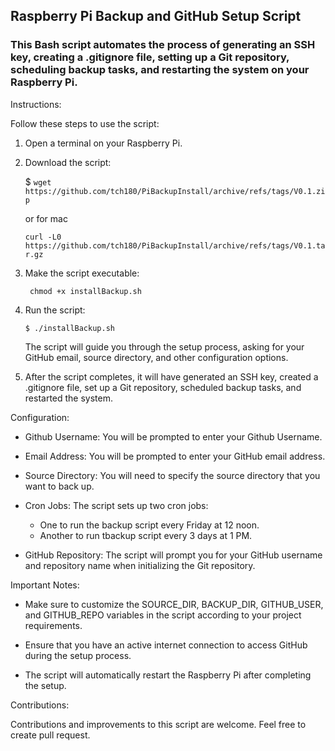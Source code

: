 ## Raspberry Pi Backup and GitHub Setup Script

### This Bash script automates the process of generating an SSH key, creating a .gitignore file, setting up a Git repository, scheduling backup tasks, and restarting the system on your Raspberry Pi.

Instructions:

Follow these steps to use the script:

1. Open a terminal on your Raspberry Pi.

2. Download the script:

   $ ```wget https://github.com/tch180/PiBackupInstall/archive/refs/tags/V0.1.zip```

   or for mac 
   
   ```curl -L0 https://github.com/tch180/PiBackupInstall/archive/refs/tags/V0.1.tar.gz ```

3. Make the script executable:

     ``` chmod +x installBackup.sh``` 

4. Run the script:

    ```$ ./installBackup.sh``` 

   The script will guide you through the setup process, asking for your GitHub email, source directory, and other configuration options.

5. After the script completes, it will have generated an SSH key, created a .gitignore file, set up a Git repository, scheduled backup tasks, and restarted the system.

Configuration:

- Github Username: You will be prompted to enter your Github Username.  

- Email Address: You will be prompted to enter your GitHub email address.

- Source Directory: You will need to specify the source directory that you want to back up.

- Cron Jobs: The script sets up two cron jobs:
  - One to run the backup script every Friday at 12 noon.
  - Another to run tbackup script every  3 days at 1 PM.

- GitHub Repository: The script will prompt you for your GitHub username and repository name when initializing the Git repository.

Important Notes:

- Make sure to customize the SOURCE_DIR, BACKUP_DIR, GITHUB_USER, and GITHUB_REPO variables in the script according to your project requirements.

- Ensure that you have an active internet connection to access GitHub during the setup process.

- The script will automatically restart the Raspberry Pi after completing the setup.

Contributions:

Contributions and improvements to this script are welcome. Feel free to create pull request. 
